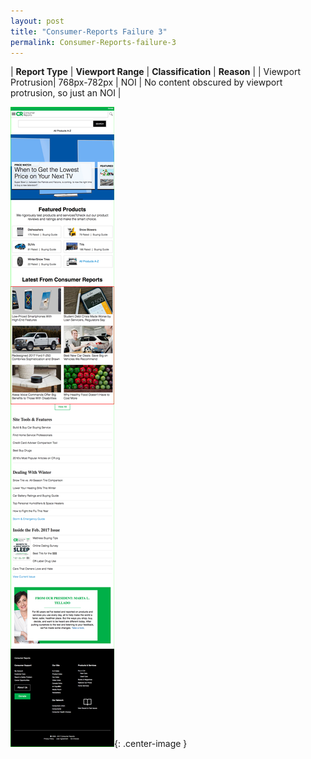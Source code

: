 ```yaml
---
layout: post
title: "Consumer-Reports Failure 3"
permalink: Consumer-Reports-failure-3
---
```

| **Report Type** | **Viewport Range** | **Classification** | **Reason** |
| Viewport Protrusion| 768px-782px | NOI | No content obscured by viewport protrusion, so just an NOI | 

![Screenshot of the fault](../assets/images/Consumer-Reports/fault3/viewportOverflowWidth775.png){: .center-image }